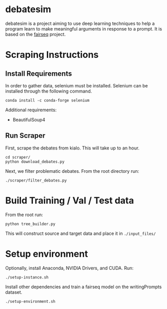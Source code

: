 # debatesim
debatesim is a project aiming to use deep learning techniques to help a program learn to make meaningful arguments in response to a prompt. It is based on the [fairseq](https://github.com/facebookresearch/fairseq) project.

# Scraping Instructions

## Install Requirements
In order to gather data, selenium must be installed. Selenium can be installed through the following command.

    conda install -c conda-forge selenium

Additional requirements:

* BeautifulSoup4

## Run Scraper

First, scrape the debates from kialo. This will take up to an hour.

    cd scraper/
    python download_debates.py

Next, we filter problematic debates. From the root directory run:

    ./scraper/filter_debates.py


# Build Training / Val / Test data

From the root run:

    python tree_builder.py

This will construct source and target data and place it in `./input_files/`


# Setup environment

Optionally, install Anaconda, NVIDIA Drivers, and CUDA. Run:

    ./setup-instance.sh

Install other dependencies and train a fairseq model on the writingPrompts dataset.

    ./setup-environment.sh

